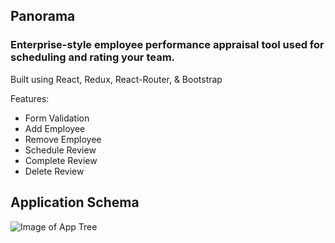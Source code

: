 ## Panorama 
### Enterprise-style employee performance appraisal tool used for scheduling and rating your team.

Built using React, Redux, React-Router, & Bootstrap

Features:
- Form Validation
- Add Employee
- Remove Employee
- Schedule Review
- Complete Review
- Delete Review

## Application Schema

![Image of App Tree](https://i.ibb.co/qWBFBrp/AppTree.png)


